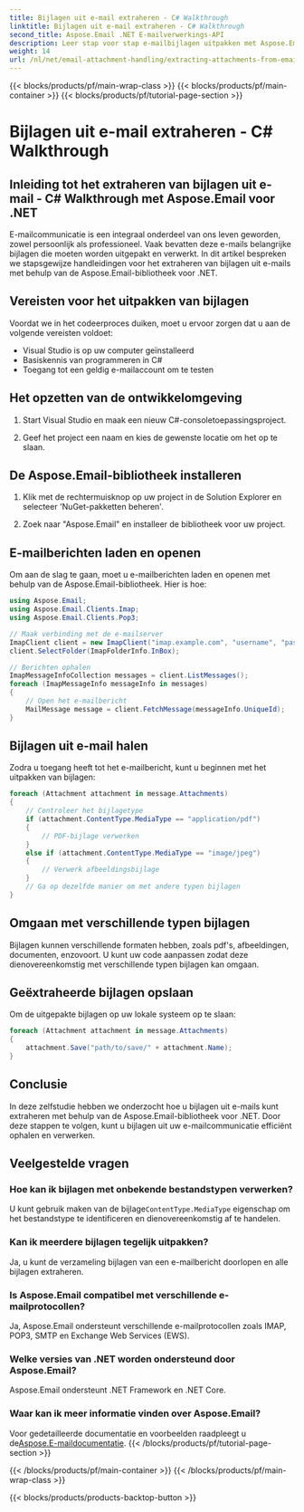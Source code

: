 ```yaml
---
title: Bijlagen uit e-mail extraheren - C# Walkthrough
linktitle: Bijlagen uit e-mail extraheren - C# Walkthrough
second_title: Aspose.Email .NET E-mailverwerkings-API
description: Leer stap voor stap e-mailbijlagen uitpakken met Aspose.Email voor .NET. Verwerk verschillende formaten en sla gemakkelijk op.
weight: 14
url: /nl/net/email-attachment-handling/extracting-attachments-from-email-csharp-walkthrough/
---
```


{{< blocks/products/pf/main-wrap-class >}}
{{< blocks/products/pf/main-container >}}
{{< blocks/products/pf/tutorial-page-section >}}

# Bijlagen uit e-mail extraheren - C# Walkthrough


## Inleiding tot het extraheren van bijlagen uit e-mail - C# Walkthrough met Aspose.Email voor .NET

E-mailcommunicatie is een integraal onderdeel van ons leven geworden, zowel persoonlijk als professioneel. Vaak bevatten deze e-mails belangrijke bijlagen die moeten worden uitgepakt en verwerkt. In dit artikel bespreken we stapsgewijze handleidingen voor het extraheren van bijlagen uit e-mails met behulp van de Aspose.Email-bibliotheek voor .NET.

## Vereisten voor het uitpakken van bijlagen

Voordat we in het codeerproces duiken, moet u ervoor zorgen dat u aan de volgende vereisten voldoet:

- Visual Studio is op uw computer geïnstalleerd
- Basiskennis van programmeren in C#
- Toegang tot een geldig e-mailaccount om te testen

## Het opzetten van de ontwikkelomgeving

1. Start Visual Studio en maak een nieuw C#-consoletoepassingsproject.

2. Geef het project een naam en kies de gewenste locatie om het op te slaan.

## De Aspose.Email-bibliotheek installeren

1. Klik met de rechtermuisknop op uw project in de Solution Explorer en selecteer 'NuGet-pakketten beheren'.

2. Zoek naar "Aspose.Email" en installeer de bibliotheek voor uw project.

## E-mailberichten laden en openen

Om aan de slag te gaan, moet u e-mailberichten laden en openen met behulp van de Aspose.Email-bibliotheek. Hier is hoe:

```csharp
using Aspose.Email;
using Aspose.Email.Clients.Imap;
using Aspose.Email.Clients.Pop3;

// Maak verbinding met de e-mailserver
ImapClient client = new ImapClient("imap.example.com", "username", "password");
client.SelectFolder(ImapFolderInfo.InBox);

// Berichten ophalen
ImapMessageInfoCollection messages = client.ListMessages();
foreach (ImapMessageInfo messageInfo in messages)
{
    // Open het e-mailbericht
    MailMessage message = client.FetchMessage(messageInfo.UniqueId);
}
```

## Bijlagen uit e-mail halen

Zodra u toegang heeft tot het e-mailbericht, kunt u beginnen met het uitpakken van bijlagen:

```csharp
foreach (Attachment attachment in message.Attachments)
{
    // Controleer het bijlagetype
    if (attachment.ContentType.MediaType == "application/pdf")
    {
        // PDF-bijlage verwerken
    }
    else if (attachment.ContentType.MediaType == "image/jpeg")
    {
        // Verwerk afbeeldingsbijlage
    }
    // Ga op dezelfde manier om met andere typen bijlagen
}
```

## Omgaan met verschillende typen bijlagen

Bijlagen kunnen verschillende formaten hebben, zoals pdf's, afbeeldingen, documenten, enzovoort. U kunt uw code aanpassen zodat deze dienovereenkomstig met verschillende typen bijlagen kan omgaan.

## Geëxtraheerde bijlagen opslaan

Om de uitgepakte bijlagen op uw lokale systeem op te slaan:

```csharp
foreach (Attachment attachment in message.Attachments)
{
    attachment.Save("path/to/save/" + attachment.Name);
}
```

## Conclusie

In deze zelfstudie hebben we onderzocht hoe u bijlagen uit e-mails kunt extraheren met behulp van de Aspose.Email-bibliotheek voor .NET. Door deze stappen te volgen, kunt u bijlagen uit uw e-mailcommunicatie efficiënt ophalen en verwerken.

## Veelgestelde vragen

### Hoe kan ik bijlagen met onbekende bestandstypen verwerken?

 U kunt gebruik maken van de bijlage`ContentType.MediaType` eigenschap om het bestandstype te identificeren en dienovereenkomstig af te handelen.

### Kan ik meerdere bijlagen tegelijk uitpakken?

Ja, u kunt de verzameling bijlagen van een e-mailbericht doorlopen en alle bijlagen extraheren.

### Is Aspose.Email compatibel met verschillende e-mailprotocollen?

Ja, Aspose.Email ondersteunt verschillende e-mailprotocollen zoals IMAP, POP3, SMTP en Exchange Web Services (EWS).

### Welke versies van .NET worden ondersteund door Aspose.Email?

Aspose.Email ondersteunt .NET Framework en .NET Core.

### Waar kan ik meer informatie vinden over Aspose.Email?

 Voor gedetailleerde documentatie en voorbeelden raadpleegt u de[Aspose.E-maildocumentatie](https://reference.aspose.com/email/net/).
{{< /blocks/products/pf/tutorial-page-section >}}

{{< /blocks/products/pf/main-container >}}
{{< /blocks/products/pf/main-wrap-class >}}

{{< blocks/products/products-backtop-button >}}
